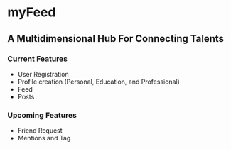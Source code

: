 # myFeed
## A Multidimensional Hub For Connecting Talents 
### Current Features
- User Registration 
- Profile creation (Personal, Education, and Professional)
- Feed
- Posts

### Upcoming Features
- Friend Request
- Mentions and Tag
